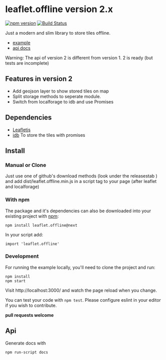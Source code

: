 # leaflet.offline version 2.x

[![npm version](https://badge.fury.io/js/leaflet.offline.svg)](https://badge.fury.io/js/leaflet.offline)
[![Build Status](https://travis-ci.org/allartk/leaflet.offline.png?branch=master)](https://travis-ci.org/allartk/leaflet.offline)

Just a modern and slim library to store tiles offline.

- [example](http://allartk.github.io/leaflet.offline/)
- [api docs](docs/api.md)

Warning: The api of version 2 is different from version 1. 2 is ready (but tests are incomplete)

## Features in version 2

- Add geojson layer to show stored tiles on map 
- Split storage methods to seperate module. 
- Switch from localforage to idb and use Promises 

## Dependencies

- [Leafletjs](http://leafletjs.com/)
- [idb](https://www.npmjs.com/package/idb) To store the tiles with promises

## Install

### Manual or Clone

Just use one of github's download methods (look under the releasestab ) and add dist/leaflet.offline.min.js in a script tag
to your page (after leaflet and localforage)

### With npm

The package and it's dependencies can also be downloaded into
your existing project with [npm](http://npmjs.com):

```
npm install leaflet.offline@next
```

In your script add:

```
import 'leaflet.offline'
```

### Development

For running the example locally, you'll need to clone the project and run:

```
npm install
npm start
```

Visit http://localhost:3000/ and watch the page reload when you change.

You can test your code with `npm test`. Please configure eslint in your editor if you wish to contribute.

**pull requests welcome**

## Api

Generate docs with

```
npm run-script docs
```
